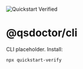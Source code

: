 ![Quickstart Verified](https://img.shields.io/endpoint?url=https://raw.githubusercontent.com/quickstart-doctor/badges/refs/heads/main/verified.json)


# @qsdoctor/cli

CLI placeholder. Install:

```bash
npx quickstart-verify
```


